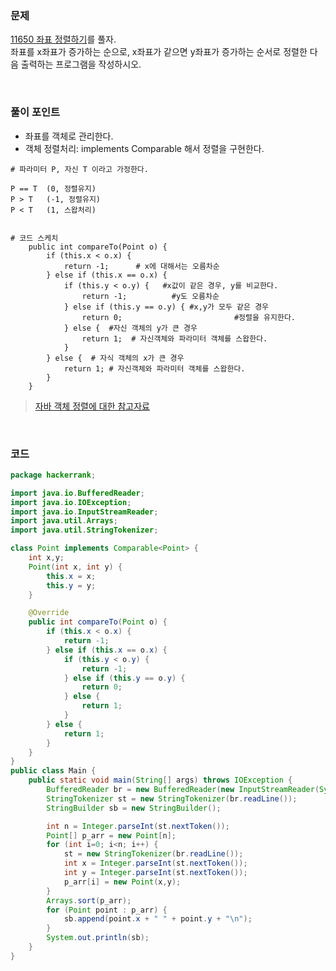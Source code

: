 ### 문제
[11650 좌표 정렬하기](https://www.acmicpc.net/problem/11650)를 풀자. <br>
좌표를 x좌표가 증가하는 순으로, x좌표가 같으면 y좌표가 증가하는 순서로 정렬한 다음 출력하는 프로그램을 작성하시오.

<br>

### 풀이 포인트
+ 좌표를 객체로 관리한다. 
+ 객체 정렬처리: implements Comparable 해서 정렬을 구현한다.
```
# 파라미터 P, 자신 T 이라고 가정한다.

P == T  (0, 정렬유지)
P > T   (-1, 정렬유지)
P < T   (1, 스왑처리)


# 코드 스케치
    public int compareTo(Point o) {
        if (this.x < o.x) {
            return -1;      # x에 대해서는 오름차순
        } else if (this.x == o.x) { 
            if (this.y < o.y) {   #x값이 같은 경우, y를 비교한다.
                return -1;          #y도 오름차순 
            } else if (this.y == o.y) { #x,y가 모두 같은 경우
                return 0;                         #정렬을 유지한다.
            } else {  #자신 객체의 y가 큰 경우
                return 1;  # 자신객체와 파라미터 객체를 스왑한다.
            }
        } else {  # 자식 객체의 x가 큰 경우
            return 1; # 자신객체와 파라미터 객체를 스왑한다.
        }
    }
```    

> [자바 객체 정렬에 대한 참고자료](https://yuja-kong.tistory.com/entry/Java-%EA%B0%9D%EC%B2%B4-%EC%A0%95%EB%A0%AC-Comparable-Comparator) 

<br>

### 코드
```java
package hackerrank;

import java.io.BufferedReader;
import java.io.IOException;
import java.io.InputStreamReader;
import java.util.Arrays;
import java.util.StringTokenizer;

class Point implements Comparable<Point> {
    int x,y;
    Point(int x, int y) {
        this.x = x;
        this.y = y;
    }

    @Override
    public int compareTo(Point o) {
        if (this.x < o.x) {
            return -1;
        } else if (this.x == o.x) {
            if (this.y < o.y) {
                return -1;
            } else if (this.y == o.y) {
                return 0;
            } else {
                return 1;
            }
        } else {
            return 1;
        }
    }
}
public class Main {
    public static void main(String[] args) throws IOException {
        BufferedReader br = new BufferedReader(new InputStreamReader(System.in));
        StringTokenizer st = new StringTokenizer(br.readLine());
        StringBuilder sb = new StringBuilder();

        int n = Integer.parseInt(st.nextToken());
        Point[] p_arr = new Point[n];
        for (int i=0; i<n; i++) {
            st = new StringTokenizer(br.readLine());
            int x = Integer.parseInt(st.nextToken());
            int y = Integer.parseInt(st.nextToken());
            p_arr[i] = new Point(x,y);
        }
        Arrays.sort(p_arr);
        for (Point point : p_arr) {
            sb.append(point.x + " " + point.y + "\n");
        }
        System.out.println(sb);
    }
}
```
